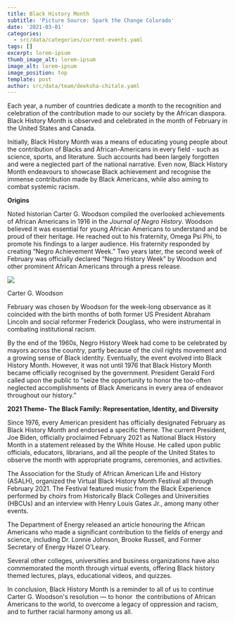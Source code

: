 ```yaml
---
title: Black History Month
subtitle: 'Picture Source: Spark the Change Colorado'
date: '2021-03-01'
categories:
  - src/data/categories/current-events.yaml
tags: []
excerpt: lorem-ipsum
thumb_image_alt: lorem-ipsum
image_alt: lorem-ipsum
image_position: top
template: post
author: src/data/team/deeksha-chitale.yaml
---
```

Each year, a number of countries dedicate a month to the recognition and celebration of the contribution made to our society by the African diaspora. Black History Month is observed and celebrated in the month of February in the United States and Canada. 

Initially, Black History Month was a means of educating young people about the contribution of Blacks and African-Americans in every field - such as science, sports, and literature. Such accounts had been largely forgotten and were a neglected part of the national narrative. Even now, Black History Month endeavours to showcase Black achievement and recognise the immense contribution made by Black Americans, while also aiming to combat systemic racism. 

**Origins**

Noted historian Carter G. Woodson compiled the overlooked achievements of African Americans in 1916 in the *Journal of Negro History*. Woodson believed it was essential for young African Americans to understand and be proud of their heritage. He reached out to his fraternity, Omega Psi Phi, to promote his findings to a larger audience. His fraternity responded by creating “Negro Achievement Week.” Two years later, the second week of February was officially declared “Negro History Week” by Woodson and other prominent African Americans through a press release. 

![](https://lh3.googleusercontent.com/aojN-5fKjqCC7iJk0FOfGlUyVjvSo3ywW45Jr30kQpWlPIKY8Tl5AhkL1qjT\_-GSNcNo09u3LEhd9o2QBhbZ1FB2y_OOG056vdfvDdWoHaUGQKkjz3jEZ6XgWCJCnbQnHx8azms\_)

Carter G. Woodson

February was chosen by Woodson for the week-long observance as it coincided with the birth months of both former US President Abraham Lincoln and social reformer Frederick Douglass, who were instrumental in combating institutional racism.

By the end of the 1960s, Negro History Week had come to be celebrated by mayors across the country, partly because of the civil rights movement and a growing sense of Black identity. Eventually, the event evolved into Black History Month. However, it was not until 1976 that Black History Month became officially recognised by the government. President Gerald Ford called upon the public to “seize the opportunity to honor the too-often neglected accomplishments of Black Americans in every area of endeavor throughout our history.”

**2021 Theme- The Black Family: Representation, Identity, and Diversity**

Since 1976, every American president has officially designated February as Black History Month and endorsed a specific theme. The current President, Joe Biden, officially proclaimed February 2021 as National Black History Month in a statement released by the White House. He called upon public officials, educators, librarians, and all the people of the United States to observe the month with appropriate programs, ceremonies, and activities. 

The Association for the Study of African American Life and History (ASALH), organized the Virtual Black History Month Festival all through February 2021. The Festival featured music from the Black Experience performed by choirs from Historically Black Colleges and Universities (HBCUs) and an interview with Henry Louis Gates Jr., among many other events.

The Department of Energy released an article honouring the African Americans who made a significant contribution to the fields of energy and science, including Dr. Lonnie Johnson, Brooke Russell, and Former Secretary of Energy Hazel O'Leary.  

Several other colleges, universities and business organizations have also commemorated the month through virtual events, offering Black history themed lectures, plays, educational videos, and quizzes. 

In conclusion, Black History Month is a reminder to all of us to continue Carter G. Woodson's resolution — to honor  the contributions of African Americans to the world, to overcome a legacy of oppression and racism, and to further racial harmony among us all.

